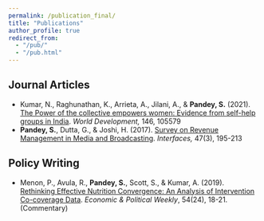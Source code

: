 ```yaml
---
permalink: /publication_final/
title: "Publications"
author_profile: true
redirect_from: 
  - "/pub/"
  - "/pub.html"  
---
```


## Journal Articles

  * Kumar, N., Raghunathan, K., Arrieta, A., Jilani, A., & **Pandey, S.** (2021). [The Power of the collective empowers women: Evidence from self-help groups in India](https://www.sciencedirect.com/science/article/pii/S0305750X21001947). _World Development,_ 146, 105579  
  * **Pandey, S.**, Dutta, G., & Joshi, H. (2017). [Survey on Revenue Management in Media and Broadcasting](https://pubsonline.informs.org/doi/abs/10.1287/inte.2017.0886?journalCode=inte). _Interfaces,_ 47(3), 195-213

## Policy Writing

  * Menon, P., Avula, R., **Pandey, S.**, Scott, S., & Kumar, A. (2019). [Rethinking Effective Nutrition Convergence: An Analysis of Intervention Co-coverage Data](https://www.epw.in/journal/2019/24/commentary/rethinking-effective-nutrition-convergence.html). _Economic & Political Weekly_, 54(24), 18-21. (Commentary)



